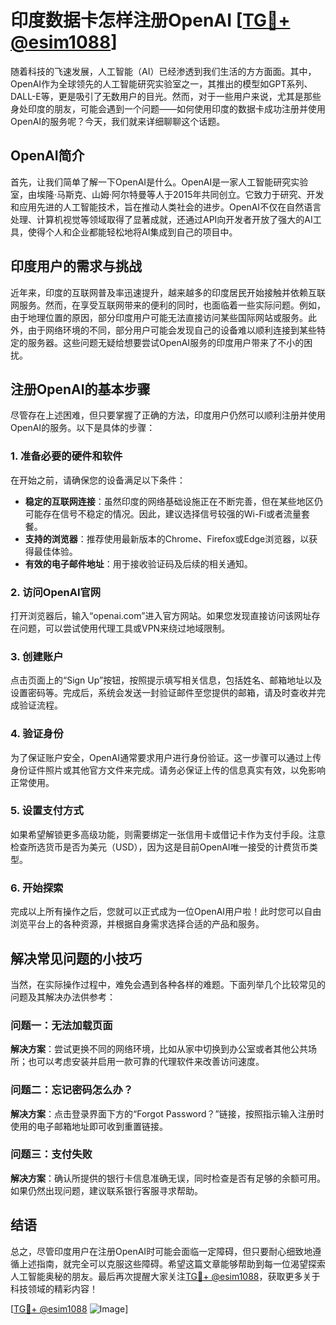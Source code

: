 # 印度数据卡怎样注册OpenAI [[TG💪+ @esim1088](https://t.me/s/esim1088)]

随着科技的飞速发展，人工智能（AI）已经渗透到我们生活的方方面面。其中，OpenAI作为全球领先的人工智能研究实验室之一，其推出的模型如GPT系列、DALL-E等，更是吸引了无数用户的目光。然而，对于一些用户来说，尤其是那些身处印度的朋友，可能会遇到一个问题——如何使用印度的数据卡成功注册并使用OpenAI的服务呢？今天，我们就来详细聊聊这个话题。

## OpenAI简介

首先，让我们简单了解一下OpenAI是什么。OpenAI是一家人工智能研究实验室，由埃隆·马斯克、山姆·阿尔特曼等人于2015年共同创立。它致力于研究、开发和应用先进的人工智能技术，旨在推动人类社会的进步。OpenAI不仅在自然语言处理、计算机视觉等领域取得了显著成就，还通过API向开发者开放了强大的AI工具，使得个人和企业都能轻松地将AI集成到自己的项目中。

## 印度用户的需求与挑战

近年来，印度的互联网普及率迅速提升，越来越多的印度居民开始接触并依赖互联网服务。然而，在享受互联网带来的便利的同时，也面临着一些实际问题。例如，由于地理位置的原因，部分印度用户可能无法直接访问某些国际网站或服务。此外，由于网络环境的不同，部分用户可能会发现自己的设备难以顺利连接到某些特定的服务器。这些问题无疑给想要尝试OpenAI服务的印度用户带来了不小的困扰。

## 注册OpenAI的基本步骤

尽管存在上述困难，但只要掌握了正确的方法，印度用户仍然可以顺利注册并使用OpenAI的服务。以下是具体的步骤：

### 1. 准备必要的硬件和软件

在开始之前，请确保您的设备满足以下条件：
- **稳定的互联网连接**：虽然印度的网络基础设施正在不断完善，但在某些地区仍可能存在信号不稳定的情况。因此，建议选择信号较强的Wi-Fi或者流量套餐。
- **支持的浏览器**：推荐使用最新版本的Chrome、Firefox或Edge浏览器，以获得最佳体验。
- **有效的电子邮件地址**：用于接收验证码及后续的相关通知。

### 2. 访问OpenAI官网

打开浏览器后，输入“openai.com”进入官方网站。如果您发现直接访问该网址存在问题，可以尝试使用代理工具或VPN来绕过地域限制。

### 3. 创建账户

点击页面上的“Sign Up”按钮，按照提示填写相关信息，包括姓名、邮箱地址以及设置密码等。完成后，系统会发送一封验证邮件至您提供的邮箱，请及时查收并完成验证流程。

### 4. 验证身份

为了保证账户安全，OpenAI通常要求用户进行身份验证。这一步骤可以通过上传身份证件照片或其他官方文件来完成。请务必保证上传的信息真实有效，以免影响正常使用。

### 5. 设置支付方式

如果希望解锁更多高级功能，则需要绑定一张信用卡或借记卡作为支付手段。注意检查所选货币是否为美元（USD），因为这是目前OpenAI唯一接受的计费货币类型。

### 6. 开始探索

完成以上所有操作之后，您就可以正式成为一位OpenAI用户啦！此时您可以自由浏览平台上的各种资源，并根据自身需求选择合适的产品和服务。

## 解决常见问题的小技巧

当然，在实际操作过程中，难免会遇到各种各样的难题。下面列举几个比较常见的问题及其解决办法供参考：

### 问题一：无法加载页面

**解决方案**：尝试更换不同的网络环境，比如从家中切换到办公室或者其他公共场所；也可以考虑安装并启用一款可靠的代理软件来改善访问速度。

### 问题二：忘记密码怎么办？

**解决方案**：点击登录界面下方的“Forgot Password？”链接，按照指示输入注册时使用的电子邮箱地址即可收到重置链接。

### 问题三：支付失败

**解决方案**：确认所提供的银行卡信息准确无误，同时检查是否有足够的余额可用。如果仍然出现问题，建议联系银行客服寻求帮助。

## 结语

总之，尽管印度用户在注册OpenAI时可能会面临一定障碍，但只要耐心细致地遵循上述指南，就完全可以克服这些障碍。希望这篇文章能够帮助到每一位渴望探索人工智能奥秘的朋友。最后再次提醒大家关注[TG💪+ @esim1088](https://t.me/s/esim1088)，获取更多关于科技领域的精彩内容！

[[TG💪+ @esim1088](https://t.me/s/esim1088) ![Image](https://i.postimg.cc/4NQfJmqS/Snipaste-2025-05-13-00-14-12.png)]